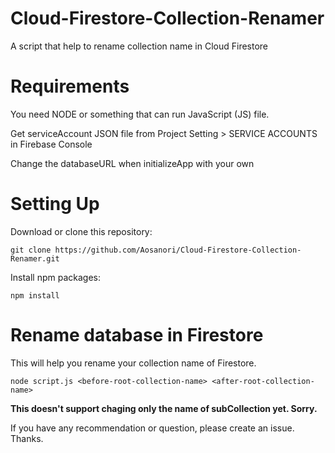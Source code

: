 # Cloud-Firestore-Collection-Renamer

A script that help to rename collection name in Cloud Firestore



# Requirements
You need NODE or something that can run JavaScript (JS) file.

Get serviceAccount JSON file from Project Setting > SERVICE ACCOUNTS in Firebase Console

Change the databaseURL when initializeApp with your own

# Setting Up
Download or clone this repository:

`git clone https://github.com/Aosanori/Cloud-Firestore-Collection-Renamer.git`


Install npm packages:

`npm install`

# Rename database in Firestore
This will help you rename your collection name of Firestore.

`node script.js <before-root-collection-name> <after-root-collection-name>`

__This doesn't support chaging only the name of subCollection yet. Sorry.__

If you have any recommendation or question, please create an issue. Thanks.
